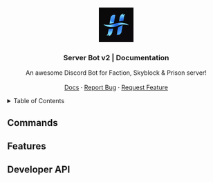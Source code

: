 <div id="top"></div>

<br />
<div align="center">
  <a href="https://github.com/Zeroknights16/Server-Bot-Documentation2/blob/main/features.md">
    <img src="images/e9290f3ece1ec3239eb2c32b74675a25.webp" alt="Logo" width="80" height="80">
  </a>

  <h3 align="center">Server Bot v2 | Documentation</h3>

  <p align="center">
    An awesome Discord Bot for Faction, Skyblock & Prison server!
    <br />
    <a href="https://discord.gg/tsG2ZJW9"></strong></a>
    <br />
    <a href="https://github.com/Zeroknights16/Server-Bot-Documentation2/blob/main/features.md">Docs</a>
    ·
    <a href="https://discord.gg/tsG2ZJW9">Report Bug</a>
    ·
    <a href="https://discord.gg/tsG2ZJW9">Request Feature</a>
  </p>
</div>


<details>
  <summary>Table of Contents</summary>
  <ol>
    <li>
      <a href="#commands">Commands</a>
      <ul>
        <li><a href="#built-with">Built With</a></li>
      </ul>
    </li>
    <li>
      <a href="#getting-started">Getting Started</a>
      <ul>
        <li><a href="#prerequisites">Prerequisites</a></li>
        <li><a href="#installation">Installation</a></li>
      </ul>
    </li>
    <li><a href="#usage">Usage</a></li>
    <li><a href="#roadmap">Roadmap</a></li>
    <li><a href="#contributing">Contributing</a></li>
    <li><a href="#license">License</a></li>
    <li><a href="#contact">Contact</a></li>
    <li><a href="#acknowledgments">Acknowledgments</a></li>
  </ol>
</details>


## Commands

## Features

## Developer API
